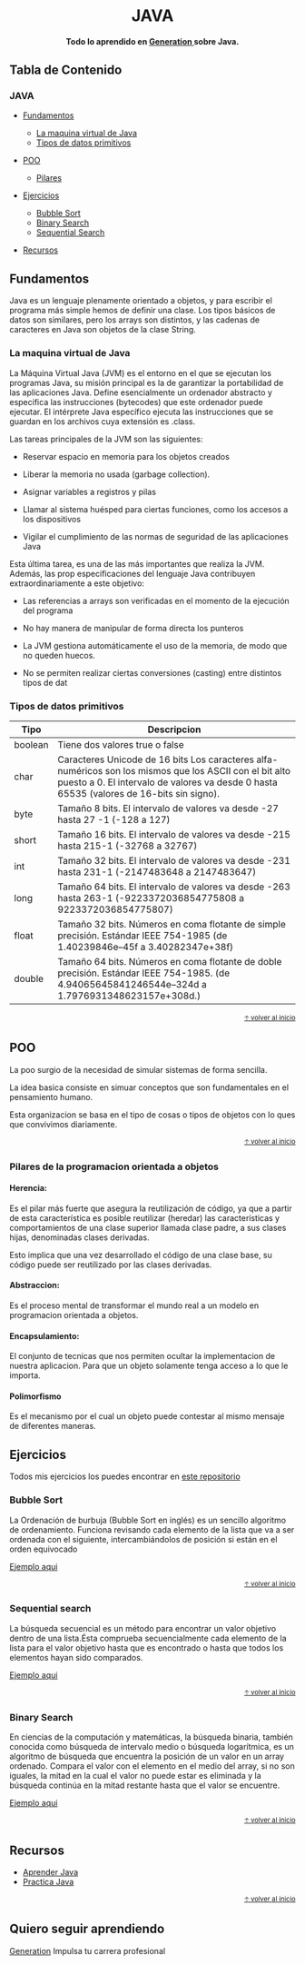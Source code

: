 
<h1 align="center">
  JAVA
</h1>

<h4 align="center"> Todo lo aprendido en  <a href="https://mexico.generation.org/" target="_blank"> Generation </a> sobre Java.</h4>

## Tabla de Contenido

### JAVA

- [Fundamentos](#fundamentos)
  - [La maquina virtual de Java](#la-maquina-virtual-de-java)
  - [Tipos de datos primitivos](#tipos-de-datos-primitivos)

- [POO](#poo)
  - [Pilares](#Pilares-de-la-programacion-orientada-a-objetos)

- [Ejercicios](#ejercicios)
  - [Bubble Sort](#bubble-sort)
  - [Binary Search](#binary-search)
  - [Sequential Search](#Sequential-search)

- [Recursos](#recursos)

## Fundamentos 

Java es un lenguaje plenamente orientado a objetos, y para escribir el programa más simple 
hemos de definir una clase. Los tipos básicos de datos son similares, pero los arrays son distintos, 
y las cadenas de caracteres en Java son objetos de la clase String.
    
 ### La maquina virtual de Java
 
 La Máquina Virtual Java (JVM) es el entorno en el que se ejecutan los programas Java, 
 su misión principal es la de   garantizar la portabilidad de las aplicaciones Java. 
 Define esencialmente un ordenador abstracto y especifica las instrucciones (bytecodes) 
 que este ordenador puede ejecutar. El intérprete Java específico ejecuta las instrucciones 
 que se guardan en los archivos cuya extensión es .class. 
 
 Las tareas principales de la JVM son las siguientes:
 
  - Reservar espacio en memoria para los objetos creados
  
  - Liberar la memoria no usada (garbage collection).
  
  - Asignar variables a registros y pilas
  
  - Llamar al sistema huésped para ciertas funciones, como los accesos a los dispositivos
  
  - Vigilar el cumplimiento de las normas de seguridad de las aplicaciones Java

Esta última tarea, es una de las más importantes que realiza la JVM. Además, las prop
especificaciones del lenguaje Java contribuyen extraordinariamente a este objetivo: 
  
  - Las referencias a arrays son verificadas en el momento de la ejecución del programa
  
  - No hay manera de manipular de forma directa los punteros
  
  - La JVM gestiona automáticamente el uso de la memoria, de modo que no queden huecos.
  
  - No se permiten realizar ciertas conversiones (casting) entre distintos tipos de dat
  
### Tipos de datos primitivos

   
| Tipo | Descripcion |
| ----- | ---- |
| boolean | Tiene dos valores true o false |
| char | Caracteres Unicode de 16 bits  Los caracteres alfa-numéricos son los mismos que los ASCII con el bit alto puesto a 0. El intervalo de valores va desde 0 hasta 65535 (valores de 16-bits sin signo).   |
| byte |  	Tamaño 8 bits.  El intervalo de valores va desde -27 hasta 27 -1 (-128 a 127)  |
| short | Tamaño 16 bits.  El intervalo de valores va desde -215 hasta 215-1 (-32768 a 32767) |
| int | Tamaño 32 bits.  El intervalo de valores va desde -231 hasta 231-1 (-2147483648 a 2147483647)  |
| long | Tamaño 64 bits. El intervalo de valores va desde -263 hasta  263-1 (-9223372036854775808 a 9223372036854775807)  |
| float |  	Tamaño 32 bits. Números en coma flotante de simple precisión. Estándar IEEE 754-1985  (de 1.40239846e–45f a 3.40282347e+38f)  |
| double |  	Tamaño 64 bits. Números en coma flotante de doble precisión. Estándar IEEE 754-1985. (de 4.94065645841246544e–324d  a 1.7976931348623157e+308d.) |

<div align="right">
  <small><a href="#tabla-de-contenido">🡡 volver al inicio</a></small>
</div>

## POO

La poo surgio de la necesidad de simular sistemas de forma sencilla. 

La idea basica consiste en simuar conceptos que son fundamentales en el 
pensamiento humano. 

Esta organizacion se basa en el tipo de cosas o tipos de objetos con lo ques 
que convivimos diariamente.
    
<div align="right">
  <small><a href="#tabla-de-contenido">🡡 volver al inicio</a></small>
</div>

### Pilares de la programacion orientada a objetos

#### Herencia: 

Es el pilar más fuerte que asegura la reutilización de código, ya que a partir 
de esta característica es posible reutilizar (heredar) las características y 
comportamientos de una clase superior llamada clase padre, a sus clases hijas, 
denominadas clases derivadas. 
    
Esto implica que una vez desarrollado el código de una clase base, su código puede 
ser reutilizado por las clases derivadas.

#### Abstraccion: 

Es el proceso mental de transformar el mundo real a un modelo en programacion orientada 
a objetos.

#### Encapsulamiento:

El conjunto de tecnicas que nos permiten ocultar la implementacion de nuestra aplicacion.
Para que un objeto solamente tenga acceso a lo que le importa.
        
#### Polimorfismo
                
Es el mecanismo por el cual un objeto puede contestar al mismo mensaje de diferentes maneras.

## Ejercicios

Todos mis ejercicios los puedes encontrar en [este repositorio](https://github.com/UrielMendozaG/Java)

### Bubble Sort

La Ordenación de burbuja (Bubble Sort en inglés) es un sencillo algoritmo de ordenamiento. 
Funciona revisando cada elemento de la lista que va a ser ordenada con el siguiente, 
intercambiándolos de posición si están en el orden equivocado

  [Ejemplo aqui](https://github.com/UrielMendozaG/Bubble-Sort)
  
  <div align="right">
  <small><a href="#tabla-de-contenido">🡡 volver al inicio</a></small>
</div>
  
### Sequential search

La búsqueda secuencial es un método para encontrar un 
valor objetivo dentro de una lista.Ésta comprueba secuencialmente cada elemento de la lista 
para el valor objetivo hasta que es encontrado o hasta que todos los elementos hayan sido comparados.

  [Ejemplo aqui](https://github.com/UrielMendozaG/Sequential-Search)
  
  <div align="right">
  <small><a href="#tabla-de-contenido">🡡 volver al inicio</a></small>
</div>
  
### Binary Search

En ciencias de la computación y matemáticas, la búsqueda binaria, también conocida como búsqueda 
de intervalo medio o  búsqueda logarítmica, es un algoritmo de búsqueda que encuentra la posición 
de un valor en un array ordenado.
Compara el valor con el elemento en el medio del array, si no son iguales, la mitad en la cual el 
valor no puede estar es eliminada y la búsqueda continúa en la mitad restante hasta que el valor 
se encuentre. 
    
   [Ejemplo aqui](https://github.com/UrielMendozaG/Binary-Search)
   
<div align="right">
  <small><a href="#tabla-de-contenido">🡡 volver al inicio</a></small>
</div>

## Recursos

- [Aprender Java](http://www.sc.ehu.es/sbweb/fisica/cursoJava/fundamentos/fundamentos.htm)
- [Practica Java](https://codegym.cc/)

<div align="right">
  <small><a href="#tabla-de-contenido">🡡 volver al inicio</a></small>
</div>

## Quiero seguir aprendiendo

[Generation](https://mexico.generation.org/) Impulsa tu carrera profesional
